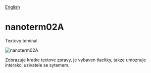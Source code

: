 
[English](./README.md)
<!--- module --->
# nanoterm02A
<!--- Emodule --->

<!--- subtitle --->Textovy teminal<!--- Esubtitle --->

![nanoterm02A](/doc/img/nanoterm02A_QRcode.png)

<!--- description --->Zobrazuje kratke textove zpravy, je vybaven tlacitky, takze umoznuje interakci uzivatele se sytemem.<!--- Edescription --->
            